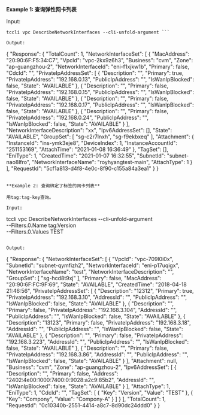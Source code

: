 **Example 1: 查询弹性网卡列表**



Input: 

```
tccli vpc DescribeNetworkInterfaces --cli-unfold-argument ```

Output: 
```
{
    "Response": {
        "TotalCount": 1,
        "NetworkInterfaceSet": [
            {
                "MacAddress": "20:90:6F:F5:34:C7",
                "VpcId": "vpc-2kx9z6h3",
                "Business": "cvm",
                "Zone": "ap-guangzhou-2",
                "NetworkInterfaceId": "eni-f1xjkw1b",
                "Primary": false,
                "CdcId": "",
                "PrivateIpAddressSet": [
                    {
                        "Description": "",
                        "Primary": true,
                        "PrivateIpAddress": "192.168.0.13",
                        "PublicIpAddress": "",
                        "IsWanIpBlocked": false,
                        "State": "AVAILABLE"
                    },
                    {
                        "Description": "",
                        "Primary": false,
                        "PrivateIpAddress": "192.168.0.15",
                        "PublicIpAddress": "",
                        "IsWanIpBlocked": false,
                        "State": "AVAILABLE"
                    },
                    {
                        "Description": "",
                        "Primary": false,
                        "PrivateIpAddress": "192.168.0.17",
                        "PublicIpAddress": "",
                        "IsWanIpBlocked": false,
                        "State": "AVAILABLE"
                    },
                    {
                        "Description": "",
                        "Primary": false,
                        "PrivateIpAddress": "192.168.0.24",
                        "PublicIpAddress": "",
                        "IsWanIpBlocked": false,
                        "State": "AVAILABLE"
                    }
                ],
                "NetworkInterfaceDescription": "xx",
                "Ipv6AddressSet": [],
                "State": "AVAILABLE",
                "GroupSet": [
                    "sg-c2r7lnxh",
                    "sg-f9ekbxeq"
                ],
                "Attachment": {
                    "InstanceId": "ins-ymk3eje8",
                    "DeviceIndex": 1,
                    "InstanceAccountId": "251153169",
                    "AttachTime": "2021-01-08 16:36:49"
                },
                "TagSet": [],
                "EniType": 1,
                "CreatedTime": "2021-01-07 16:32:55",
                "SubnetId": "subnet-nao8lfro",
                "NetworkInterfaceName": "royhyangtest-main",
                "AttachType": 1
            }
        ],
        "RequestId": "5cf1a813-d4f8-4e0c-8f90-c155a84a3ea1"
    }
}
```

**Example 2: 查询绑定了标签的网卡列表**

用tag:tag-key查询。

Input: 

```
tccli vpc DescribeNetworkInterfaces --cli-unfold-argument  \
    --Filters.0.Name tag:Version \
    --Filters.0.Values TEST
```

Output: 
```
{
    "Response": {
        "NetworkInterfaceSet": [
            {
                "VpcId": "vpc-709l0i0x",
                "SubnetId": "subnet-qymfizh2",
                "NetworkInterfaceId": "eni-p17uqigx",
                "NetworkInterfaceName": "test",
                "NetworkInterfaceDescription": "",
                "GroupSet": [
                    "sg-hcd8t9xj"
                ],
                "Primary": false,
                "MacAddress": "20:90:6F:FC:9F:69",
                "State": "AVAILABLE",
                "CreatedTime": "2018-04-18 21:46:56",
                "PrivateIpAddressSet": [
                    {
                        "Description": "12312",
                        "Primary": true,
                        "PrivateIpAddress": "192.168.3.10",
                        "AddressId": "",
                        "PublicIpAddress": "",
                        "IsWanIpBlocked": false,
                        "State": "AVAILABLE"
                    },
                    {
                        "Description": "",
                        "Primary": false,
                        "PrivateIpAddress": "192.168.3.104",
                        "AddressId": "",
                        "PublicIpAddress": "",
                        "IsWanIpBlocked": false,
                        "State": "AVAILABLE"
                    },
                    {
                        "Description": "13123",
                        "Primary": false,
                        "PrivateIpAddress": "192.168.3.18",
                        "AddressId": "",
                        "PublicIpAddress": "",
                        "IsWanIpBlocked": false,
                        "State": "AVAILABLE"
                    },
                    {
                        "Description": "",
                        "Primary": false,
                        "PrivateIpAddress": "192.168.3.223",
                        "AddressId": "",
                        "PublicIpAddress": "",
                        "IsWanIpBlocked": false,
                        "State": "AVAILABLE"
                    },
                    {
                        "Description": "",
                        "Primary": false,
                        "PrivateIpAddress": "192.168.3.86",
                        "AddressId": "",
                        "PublicIpAddress": "",
                        "IsWanIpBlocked": false,
                        "State": "AVAILABLE"
                    }
                ],
                "Attachment": null,
                "Business": "cvm",
                "Zone": "ap-guangzhou-2",
                "Ipv6AddressSet": [
                    {
                        "Description": "",
                        "Primary": false,
                        "Address": "2402:4e00:1000:7400:0:9028:a2c9:85b2",
                        "AddressId": "",
                        "IsWanIpBlocked": false,
                        "State": "AVAILABLE"
                    }
                ],
                "AttachType": 1,
                "EniType": 1,
                "CdcId": "",
                "TagSet": [
                    {
                        "Key": "Version",
                        "Value": "TEST"
                    },
                    {
                        "Key": "Compony",
                        "Value": "Compony-A"
                    }
                ]
            }
        ],
        "TotalCount": 1,
        "RequestId": "0c10340b-2551-4414-a8c7-8d90dc24ddd0"
    }
}
```

